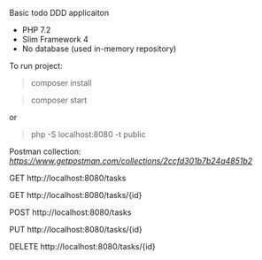 Basic todo DDD applicaiton

- PHP 7.2
- Slim Framework 4
- No database (used in-memory repository)

To run project:

> composer install

> composer start

or

> php -S localhost:8080 -t public


Postman collection: _https://www.getpostman.com/collections/2ccfd301b7b24a4851b2_

GET    http://localhost:8080/tasks

GET    http://localhost:8080/tasks/{id}

POST   http://localhost:8080/tasks

PUT    http://localhost:8080/tasks/{id}

DELETE http://localhost:8080/tasks/{id}
